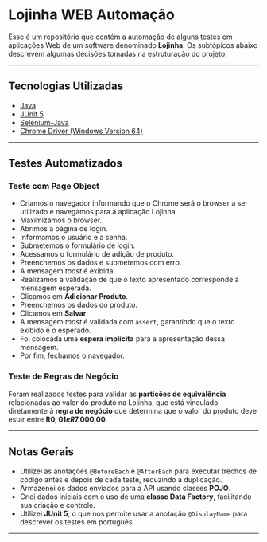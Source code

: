 # Lojinha WEB Automação

Esse é um repositório que contém a automação de alguns testes em aplicações Web de um software denominado **Lojinha**. Os subtópicos abaixo descrevem algumas decisões tomadas na estruturação do projeto.

---

## Tecnologias Utilizadas

- [Java](https://www.oracle.com/ae/java/technologies/downloads/)
- [JUnit 5](https://mvnrepository.com/artifact/org.junit.jupiter/junit-jupiter-api/5.12.2)
- [Selenium-Java](https://mvnrepository.com/artifact/org.seleniumhq.selenium/selenium-java/4.32.0)
- [Chrome Driver (Windows Version 64)](https://storage.googleapis.com/chrome-for-testing-public/136.0.7103.92/win64/chromedriver-win64.zip)

---

## Testes Automatizados

### Teste com Page Object

- Criamos o navegador informando que o Chrome será o browser a ser utilizado e navegamos para a aplicação Lojinha.
- Maximizamos o browser.
- Abrimos a página de login.
- Informamos o usuário e a senha.
- Submetemos o formulário de login.
- Acessamos o formulário de adição de produto.
- Preenchemos os dados e submetemos com erro.
- A mensagem *toast* é exibida.
- Realizamos a validação de que o texto apresentado corresponde à mensagem esperada.
- Clicamos em **Adicionar Produto**.
- Preenchemos os dados do produto.
- Clicamos em **Salvar**.
- A mensagem *toast* é validada com `assert`, garantindo que o texto exibido é o esperado.
- Foi colocada uma **espera implícita** para a apresentação dessa mensagem.
- Por fim, fechamos o navegador.


### Teste de Regras de Negócio

Foram realizados testes para validar as **partições de equivalência** relacionadas ao valor do produto na Lojinha, que está vinculado diretamente à **regra de negócio** que determina que o valor do produto deve estar entre **R$0,01 e R$7.000,00**.

---

## Notas Gerais

- Utilizei as anotações `@BeforeEach` e `@AfterEach` para executar trechos de código antes e depois de cada teste, reduzindo a duplicação.
- Armazenei os dados enviados para a API usando classes **POJO**.
- Criei dados iniciais com o uso de uma **classe Data Factory**, facilitando sua criação e controle.
- Utilizei **JUnit 5**, o que nos permite usar a anotação `@DisplayName` para descrever os testes em português.

---


